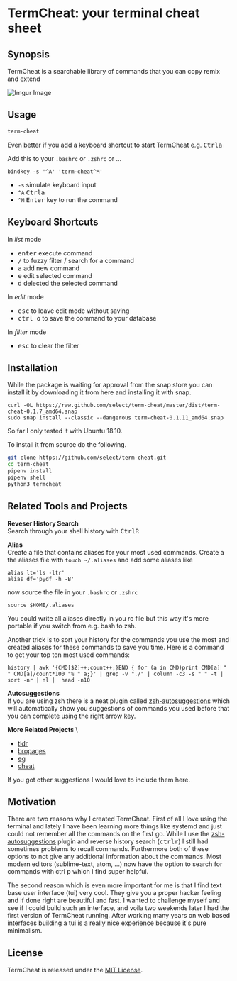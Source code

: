 # TermCheat: your terminal cheat sheet

## Synopsis

TermCheat is a searchable library of commands that you can copy remix and extend 

![Imgur Image](https://i.imgur.com/smJ3gWu.png)

## Usage

```bash
term-cheat
```

Even better if you add a keyboard shortcut to start TermCheat e.g. <kbd>Ctrl</kbd><kbd>a</kbd> 

Add this to your `.bashrc` or `.zshrc`  or ...

```
bindkey -s '^A' 'term-cheat^M'
```

- `-s` simulate keyboard input
- `^A` <kbd>Ctrl</kbd><kbd>a</kbd>
- `^M` <kbd>Enter</kbd> key to run the command

## Keyboard Shortcuts

In *list* mode
- <kbd>enter</kbd> execute command
- <kbd>/</kbd> to fuzzy filter / search for a command 
- <kbd>a</kbd> add new command
- <kbd>e</kbd> edit selected command
- <kbd>d</kbd> delected the selected command


In *edit* mode
- <kbd>esc</kbd> to leave edit mode without saving
- <kbd>ctrl o</kbd> to save the command to your database

In *filter* mode
- <kbd>esc</kbd> to clear the filter

## Installation

While the package is waiting for approval from the snap store you can install it by downloading it from here and installing it with snap. 
```
curl -OL https://raw.github.com/select/term-cheat/master/dist/term-cheat-0.1.7_amd64.snap
sudo snap install --classic --dangerous term-cheat-0.1.11_amd64.snap
```
So far I only tested it with Ubuntu 18.10.

<!-- Install the snap package (hopefully soon)
```bash
snap install term-cheat
```
 -->

To install it from source do the following.
```bash
git clone https://github.com/select/term-cheat.git
cd term-cheat
pipenv install
pipenv shell
python3 termcheat
```

## Related Tools and Projects

**Reveser History Search**\
Search through your shell history with <kbd>Ctrl</kbd><kbd>R</kbd>

**Alias** \
Create a file that contains aliases for your most used commands. 
Create a the aliases file with `touch ~/.aliases` and add some aliases like
```
alias lt='ls -ltr'
alias df='pydf -h -B'
```
now source the file in your `.bashrc` or `.zshrc` 
```
source $HOME/.aliases
```
You could write all aliases directly in you rc file but this way it's more portable if you switch from e.g. bash to zsh.

Another trick is to sort your history for the commands you use the most and created aliases for these commands to save you time. Here is a command to get your top ten most used commands:
```
history | awk '{CMD[$2]++;count++;}END { for (a in CMD)print CMD[a] " " CMD[a]/count*100 "% " a;}' | grep -v "./" | column -c3 -s " " -t | sort -nr | nl |  head -n10
```

**Autosuggestions** \
If you are using zsh there is a neat plugin called [zsh-autosuggestions](https://github.com/zsh-users/zsh-autosuggestions) which will automatically show you suggestions of commands you used before that you can complete using the right arrow key.

**More Related Projects** \

- [tldr](https://github.com/tldr-pages/tldr)
- [bropages](http://bropages.org/)
- [eg](https://github.com/srsudar/eg)
- [cheat](https://github.com/cheat/cheat) 

If you got other suggestions I would love to include them here.


## Motivation

There are two reasons why I created TermCheat. First of all I love using the terminal and lately I have been learning more things like systemd and just could not remember all the commands on the first go. While I use the [zsh-autosuggestions](https://github.com/zsh-users/zsh-autosuggestions) plugin and reverse history search (<kbd>ctrl</kbd><kbd>r</kbd>) I still had sometimes problems to recall commands. Furthermore both of these options to not give any additional information about the commands. Most modern editors (sublime-text, atom, ...) now have the option to search for commands with ctrl p which I find super helpful. 

The second reason which is even more important for me is that I find text base user interface (tui) very cool. They give you a proper hacker feeling and if done right are beautiful and fast. I wanted to challenge myself and see if I could build such an interface, and voila two weekends later I had the first version of TermCheat running. After working many years on web based interfaces building a tui is a really nice experience because it's pure minimalism.

## License

TermCheat is released under the [MIT License](http://termcheat.mit-license.org/).
